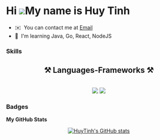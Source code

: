 Hi ![](https://user-images.githubusercontent.com/18350557/176309783-0785949b-9127-417c-8b55-ab5a4333674e.gif)My name is Huy Tinh
================================================================================================================================

* ✉️  You can contact me at [Email](mailto:tinhnth15112003@gmail.com)
* 🧠  I'm learning Java, Go, React, NodeJS

### Skills


<h2 align="center">⚒️ Languages-Frameworks ⚒️</h2>
<br/>
<div align="center">
    <img src="https://skillicons.dev/icons?i=react,svelte,bootstrap,vscode,github,docker,tailwind,git" />
    <img src="https://skillicons.dev/icons?i=nodejs,python,java,go,javascript,typescript,mysql,sqlite" /><br>
</div>

### Badges

<b>My GitHub Stats</b>

<p align="center"><a href="http://www.github.com/HuyTinh"><img src="https://github-readme-stats.vercel.app/api?username=HuyTinh&show_icons=true&hide=&count_private=true&title_color=0891b2&text_color=ffffff&icon_color=0891b2&bg_color=1c1917&hide_border=true&show_icons=true" alt="HuyTinh's GitHub stats" /></a></p>
